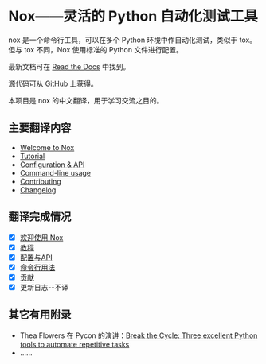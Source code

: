 # Nox——灵活的 Python 自动化测试工具

nox 是一个命令行工具，可以在多个 Python 环境中作自动化测试，类似于 tox。但与 tox 不同，Nox 使用标准的 Python 文件进行配置。

最新文档可在 [Read the Docs](https://nox.readthedocs.io/) 中找到。

源代码可从 [GitHub](https://github.com/theacodes/nox) 上获得。

本项目是 nox 的中文翻译，用于学习交流之目的。

## 主要翻译内容

- [Welcome to Nox](https://nox.thea.codes/en/stable/)
- [Tutorial](https://nox.thea.codes/en/stable/tutorial.html)
- [Configuration & API](https://nox.thea.codes/en/stable/config.html)
- [Command-line usage](https://nox.thea.codes/en/stable/usage.html)
- [Contributing](https://nox.thea.codes/en/stable/CONTRIBUTING.html)
- [Changelog](https://nox.thea.codes/en/stable/CHANGELOG.html)

## 翻译完成情况

- [x] [欢迎使用 Nox](https://github.com/chinesehuazhou/nox_doc_cn/blob/master/%E6%AC%A2%E8%BF%8E%E6%9D%A5%E5%88%B0%20Nox.md)
- [x] [教程](https://github.com/chinesehuazhou/nox_doc_cn/blob/master/Nox%20%E6%95%99%E7%A8%8B.md)
- [x] [配置与API](https://github.com/chinesehuazhou/nox_doc_cn/blob/master/Nox%20%E7%9A%84%E9%85%8D%E7%BD%AE%E4%B8%8E%20API.md)
- [x] [命令行用法](https://github.com/chinesehuazhou/nox_doc_cn/blob/master/Nox%20%E5%91%BD%E4%BB%A4%E8%A1%8C%E7%94%A8%E6%B3%95.md)
- [x] [贡献](https://github.com/chinesehuazhou/nox_doc_cn/blob/master/%E8%B4%A1%E7%8C%AE.md)
- [x] 更新日志--不译

## 其它有用附录

- Thea Flowers 在 Pycon 的演讲：[Break the Cycle: Three excellent Python tools to automate repetitive tasks](https://www.youtube.com/watch?v=-BHverY7IwU)
- ……